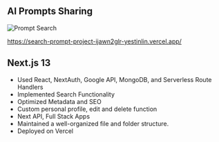 ## AI Prompts Sharing
![Prompt Search](https://github.com/yestinlin/searchPrompt-project/assets/36983969/593b11e8-e9e1-4b60-a120-b537c2291fca)

https://search-prompt-project-ijawn2glr-yestinlin.vercel.app/

##  Next.js 13 

- Used React, NextAuth, Google API, MongoDB, and Serverless Route Handlers
- Implemented Search Functionality
- Optimized Metadata and SEO
- Custom personal profile, edit and delete function
- Next API, Full Stack Apps
- Maintained a well-organized file and folder structure.
- Deployed on Vercel
